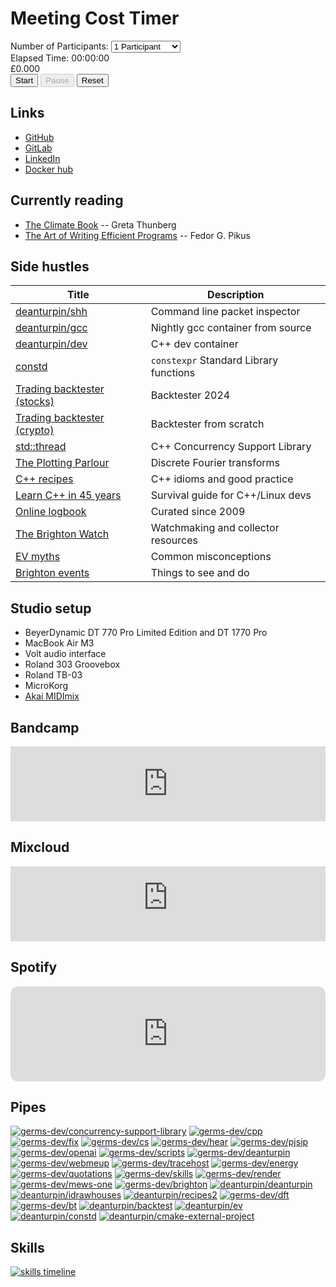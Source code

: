 
<div class="timer-container">
    <h1>Meeting Cost Timer</h1>
    <label for="participants">Number of Participants:</label>
    <select id="participants">
        <option value="1">1 Participant</option>
        <option value="2">2 Participants</option>
        <option value="3">3 Participants</option>
        <option value="4">4 Participants</option>
        <option value="5">5 Participants</option>
        <option value="10">10 Participants</option>
    </select>
    <div id="elapsed">Elapsed Time: 00:00:00</div>
    <div id="cost">£0.000</div>
    <div class="controls">
        <button id="startBtn">Start</button>
        <button id="pauseBtn" disabled>Pause</button>
        <button id="resetBtn">Reset</button>
    </div>
</div>
<script>
    let timer = null;
    let elapsedMilliseconds = 0;
    let isRunning = false;
    const salaryPerMillisecond = 50000 / (365 * 24 * 60 * 60 * 1000); // Average salary per millisecond for one participant
    const costDisplay = document.getElementById('cost');
    const elapsedDisplay = document.getElementById('elapsed');
    const participantsSelect = document.getElementById('participants');
    const startBtn = document.getElementById('startBtn');
    const pauseBtn = document.getElementById('pauseBtn');
    const resetBtn = document.getElementById('resetBtn');

    function calculateCost() {
        const participants = parseInt(participantsSelect.value);
        return elapsedMilliseconds * salaryPerMillisecond * participants; // Convert to thousands
    }

    function formatTime(milliseconds) {
        const totalSeconds = Math.floor(milliseconds / 1000);
        const hours = String(Math.floor(totalSeconds / 3600)).padStart(2, '0');
        const minutes = String(Math.floor((totalSeconds % 3600) / 60)).padStart(2, '0');
        const seconds = String(totalSeconds % 60).padStart(2, '0');
        return `${hours}:${minutes}:${seconds}`;
    }

    function updateDisplay() {
        const cost = calculateCost();
        costDisplay.textContent = `£${cost.toFixed(2)}`;
        elapsedDisplay.textContent = `Elapsed Time: ${formatTime(elapsedMilliseconds)}`;
    }

    function startTimer() {
        if (!isRunning) {
            isRunning = true;
            startBtn.disabled = true;
            pauseBtn.disabled = false;
            timer = setInterval(() => {
                elapsedMilliseconds += 1000; // Update every 100 ms
                updateDisplay();
            }, 1000);
        }
    }

    function pauseTimer() {
        if (isRunning) {
            isRunning = false;
            startBtn.disabled = false;
            pauseBtn.disabled = true;
            clearInterval(timer);
        }
    }

    function resetTimer() {
        isRunning = false;
        clearInterval(timer);
        elapsedMilliseconds = 0;
        updateDisplay();
        startBtn.disabled = false;
        pauseBtn.disabled = true;
    }

    // Event Listeners
    startBtn.addEventListener('click', startTimer);
    pauseBtn.addEventListener('click', pauseTimer);
    resetBtn.addEventListener('click', resetTimer);
    participantsSelect.addEventListener('change', updateDisplay);

    // Initialize display
    updateDisplay();
</script>

## Links

- [GitHub](https://github.com/deanturpin)
- [GitLab](https://gitlab.com/deanturpin)
- [LinkedIn](https://www.linkedin.com/in/deanturpin)
- [Docker hub](https://hub.docker.com/u/deanturpin)

## Currently reading

- [The Climate Book](https://www.amazon.co.uk/gp/product/0241547474/) -- Greta Thunberg
- [The Art of Writing Efficient Programs](https://www.amazon.co.uk/Art-Writing-Efficient-Programs-optimizations/dp/1800208111/) -- Fedor G. Pikus

## Side hustles

| Title | Description |
|-|-|
| [deanturpin/shh](https://hub.docker.com/r/deanturpin/shh) | Command line packet inspector |
| [deanturpin/gcc](https://hub.docker.com/r/deanturpin/gcc) | Nightly gcc container from source |
| [deanturpin/dev](https://hub.docker.com/r/deanturpin/dev) | C++ dev container |
| [constd](https://deanturpin.gitlab.io/constd/) | `constexpr` Standard Library functions |
| [Trading backtester (stocks)](https://deanturpin.gitlab.io/backtest/) | Backtester 2024 |
| [Trading backtester (crypto)](https://cpp.run/) | Backtester from scratch |
| [std::thread](https://germs-dev.gitlab.io/concurrency-support-library/) | C++ Concurrency Support Library |
| [The Plotting Parlour](https://germs-dev.gitlab.io/dft/) | Discrete Fourier transforms |
| [C++ recipes](https://germs-dev.gitlab.io/cpp/) | C++ idioms and good practice |
| [Learn C++ in 45 years](https://germs-dev.gitlab.io/cs/) | Survival guide for C++/Linux devs |
| [Online logbook](https://germs.dev/) | Curated since 2009 |
| [The Brighton Watch](https://superdean.com/) | Watchmaking and collector resources |
| [EV myths](https://turpin.dev/ev/) | Common misconceptions |
| [Brighton events](https://turpin.dev/brighton/) | Things to see and do |

## Studio setup

- BeyerDynamic DT 770 Pro Limited Edition and DT 1770 Pro
- MacBook Air M3
- Volt audio interface
- Roland 303 Groovebox
- Roland TB-03
- MicroKorg
- [Akai MIDImix](https://www.akaipro.com/midimix)

## Bandcamp

<iframe style="border: 0; width: 100%; height: 120px;" src="https://bandcamp.com/EmbeddedPlayer/track=1491515808/size=large/bgcol=333333/linkcol=ffffff/tracklist=false/artwork=small/transparent=true/" seamless><a href="https://deanturbeaux.bandcamp.com/track/made-in-black-featuring-phil-mills">Made in Black featuring Phil Mills by Dean Turbeaux</a></iframe>

## Mixcloud

<iframe width="100%" height="120" src="https://player-widget.mixcloud.com/widget/iframe/?hide_cover=1&feed=%2Fdeanturbeaux%2Fslow-horses-1%2F" frameborder="0" ></iframe>

## Spotify

<iframe style="border-radius:12px" src="https://open.spotify.com/embed/playlist/0bBjdf7r1fKPR0178P5rmM?utm_source=generator&theme=0" width="100%" height="152" frameBorder="0" allowfullscreen="" allow="autoplay; clipboard-write; encrypted-media; fullscreen; picture-in-picture" loading="lazy"></iframe>

## Pipes

[![germs-dev/concurrency-support-library](https://gitlab.com/germs-dev/concurrency-support-library/badges/main/pipeline.svg)](https://gitlab.com/germs-dev/concurrency-support-library/-/pipelines) 
[![germs-dev/cpp](https://gitlab.com/germs-dev/cpp/badges/main/pipeline.svg)](https://gitlab.com/germs-dev/cpp/-/pipelines) 
[![germs-dev/fix](https://gitlab.com/germs-dev/fix/badges/main/pipeline.svg)](https://gitlab.com/germs-dev/fix/-/pipelines) 
[![germs-dev/cs](https://gitlab.com/germs-dev/cs/badges/main/pipeline.svg)](https://gitlab.com/germs-dev/cs/-/pipelines) 
[![germs-dev/hear](https://gitlab.com/germs-dev/hear/badges/main/pipeline.svg)](https://gitlab.com/germs-dev/hear/-/pipelines) 
[![germs-dev/pjsip](https://gitlab.com/germs-dev/pjsip/badges/main/pipeline.svg)](https://gitlab.com/germs-dev/pjsip/-/pipelines) 
[![germs-dev/openai](https://gitlab.com/germs-dev/openai/badges/main/pipeline.svg)](https://gitlab.com/germs-dev/openai/-/pipelines) 
[![germs-dev/scripts](https://gitlab.com/germs-dev/scripts/badges/main/pipeline.svg)](https://gitlab.com/germs-dev/scripts/-/pipelines) 
[![germs-dev/deanturpin](https://gitlab.com/germs-dev/deanturpin/badges/main/pipeline.svg)](https://gitlab.com/germs-dev/deanturpin/-/pipelines) 
[![germs-dev/webmeup](https://gitlab.com/germs-dev/webmeup/badges/main/pipeline.svg)](https://gitlab.com/germs-dev/webmeup/-/pipelines) 
[![germs-dev/tracehost](https://gitlab.com/germs-dev/tracehost/badges/main/pipeline.svg)](https://gitlab.com/germs-dev/tracehost/-/pipelines) 
[![germs-dev/energy](https://gitlab.com/germs-dev/energy/badges/main/pipeline.svg)](https://gitlab.com/germs-dev/energy/-/pipelines) 
[![germs-dev/quotations](https://gitlab.com/germs-dev/quotations/badges/main/pipeline.svg)](https://gitlab.com/germs-dev/quotations/-/pipelines) 
[![germs-dev/skills](https://gitlab.com/germs-dev/skills/badges/main/pipeline.svg)](https://gitlab.com/germs-dev/skills/-/pipelines) 
[![germs-dev/render](https://gitlab.com/germs-dev/render/badges/main/pipeline.svg)](https://gitlab.com/germs-dev/render/-/pipelines) 
[![germs-dev/mews-one](https://gitlab.com/germs-dev/mews-one/badges/main/pipeline.svg)](https://gitlab.com/germs-dev/mews-one/-/pipelines) 
[![germs-dev/brighton](https://gitlab.com/germs-dev/brighton/badges/main/pipeline.svg)](https://gitlab.com/germs-dev/brighton/-/pipelines) 
[![deanturpin/deanturpin](https://gitlab.com/deanturpin/deanturpin/badges/main/pipeline.svg)](https://gitlab.com/deanturpin/deanturpin/-/pipelines) 
[![deanturpin/idrawhouses](https://gitlab.com/deanturpin/idrawhouses/badges/main/pipeline.svg)](https://gitlab.com/deanturpin/idrawhouses/-/pipelines) 
[![deanturpin/recipes2](https://gitlab.com/deanturpin/recipes2/badges/main/pipeline.svg)](https://gitlab.com/deanturpin/recipes2/-/pipelines) 
[![germs-dev/dft](https://gitlab.com/germs-dev/dft/badges/main/pipeline.svg)](https://gitlab.com/germs-dev/dft/-/pipelines) 
[![germs-dev/bt](https://gitlab.com/germs-dev/bt/badges/main/pipeline.svg)](https://gitlab.com/germs-dev/bt/-/pipelines) 
[![deanturpin/backtest](https://gitlab.com/deanturpin/backtest/badges/main/pipeline.svg)](https://gitlab.com/deanturpin/backtest/-/pipelines) 
[![deanturpin/ev](https://gitlab.com/deanturpin/ev/badges/main/pipeline.svg)](https://gitlab.com/deanturpin/ev/-/pipelines) 
[![deanturpin/constd](https://gitlab.com/deanturpin/constd/badges/main/pipeline.svg)](https://gitlab.com/deanturpin/constd/-/pipelines) 
[![deanturpin/cmake-external-project](https://gitlab.com/deanturpin/cmake-external-project/badges/main/pipeline.svg)](https://gitlab.com/deanturpin/cmake-external-project/-/pipelines) 

## Skills

[![skills timeline](https://skills.turpin.dev/skills.png)](https://skills.turpin.dev/skills.png)
